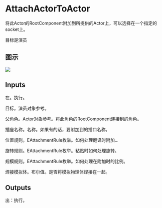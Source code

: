 # AttachActorToActor

将此Actor的RootComponent附加到所提供的Actor上，可以选择在一个指定的socket上。

目标是演员

## 图示

![]($-20221218-21144001.png)

## Inputs

在。执行。

目标。演员对象参考。

父角色。Actor对象参考。将此角色的RootComponent连接到的角色。

插座名称。名称。如果有的话，要附加到的插口名称。

位置规则。EAttachmentRule枚举。如何处理翻译时附加...

旋转规则。EAttachmentRule枚举。粘贴时如何处理旋转。

规模规则。EAttachmentRule枚举。如何处理在附加时的比例。

焊接模拟体。布尔值。是否将模拟物理体焊接在一起。  

## Outputs

出：执行。

